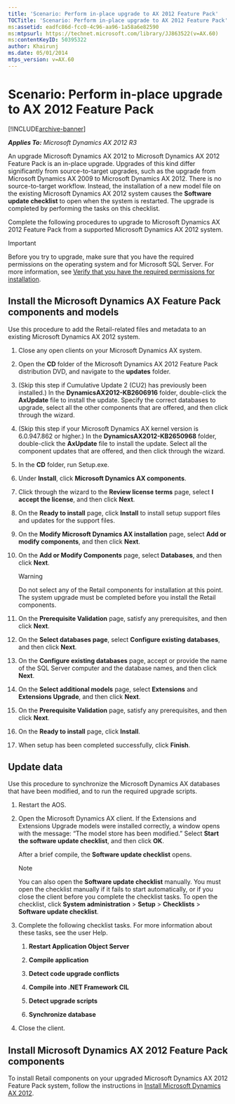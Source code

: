 ```yaml
---
title: 'Scenario: Perform in-place upgrade to AX 2012 Feature Pack'
TOCTitle: 'Scenario: Perform in-place upgrade to AX 2012 Feature Pack'
ms:assetid: eadfc86d-fcc0-4c96-aa96-1a58a6e82590
ms:mtpsurl: https://technet.microsoft.com/library/JJ863522(v=AX.60)
ms:contentKeyID: 50395322
author: Khairunj
ms.date: 05/01/2014
mtps_version: v=AX.60
---
```


# Scenario: Perform in-place upgrade to AX 2012 Feature Pack 


[!INCLUDE[archive-banner](includes/archive-banner.md)]


_**Applies To:** Microsoft Dynamics AX 2012 R3_

An upgrade Microsoft Dynamics AX 2012 to Microsoft Dynamics AX 2012 Feature Pack is an in-place upgrade. Upgrades of this kind differ significantly from source-to-target upgrades, such as the upgrade from Microsoft Dynamics AX 2009 to Microsoft Dynamics AX 2012. There is no source-to-target workflow. Instead, the installation of a new model file on the existing Microsoft Dynamics AX 2012 system causes the **Software update checklist** to open when the system is restarted. The upgrade is completed by performing the tasks on this checklist.

Complete the following procedures to upgrade to Microsoft Dynamics AX 2012 Feature Pack from a supported Microsoft Dynamics AX 2012 system.


> [!IMPORTANT]
> <P>Before you try to upgrade, make sure that you have the required permissions on the operating system and for Microsoft SQL Server. For more information, see <A href="verify-that-you-have-the-required-permissions-for-installation.md">Verify that you have the required permissions for installation</A>.</P>



## Install the Microsoft Dynamics AX Feature Pack components and models

Use this procedure to add the Retail-related files and metadata to an existing Microsoft Dynamics AX 2012 system.

1.  Close any open clients on your Microsoft Dynamics AX system.

2.  Open the **CD** folder of the Microsoft Dynamics AX 2012 Feature Pack distribution DVD, and navigate to the **updates** folder.

3.  (Skip this step if Cumulative Update 2 (CU2) has previously been installed.) In the **DynamicsAX2012-KB2606916** folder, double-click the **AxUpdate** file to install the update. Specify the correct databases to upgrade, select all the other components that are offered, and then click through the wizard.

4.  (Skip this step if your Microsoft Dynamics AX kernel version is 6.0.947.862 or higher.) In the **DynamicsAX2012-KB2650968** folder, double-click the **AxUpdate** file to install the update. Select all the component updates that are offered, and then click through the wizard.

5.  In the **CD** folder, run Setup.exe.

6.  Under **Install**, click **Microsoft Dynamics AX components**.

7.  Click through the wizard to the **Review license terms** page, select **I accept the license**, and then click **Next**.

8.  On the **Ready to install** page, click **Install** to install setup support files and updates for the support files.

9.  On the **Modify Microsoft Dynamics AX installation** page, select **Add or modify components**, and then click **Next**.

10. On the **Add or Modify Components** page, select **Databases**, and then click **Next**.
    

    > [!WARNING]
    > <P>Do not select any of the Retail components for installation at this point. The system upgrade must be completed before you install the Retail components.</P>



11. On the **Prerequisite Validation** page, satisfy any prerequisites, and then click **Next**.

12. On the **Select databases page**, select **Configure existing databases**, and then click **Next**.

13. On the **Configure existing databases** page, accept or provide the name of the SQL Server computer and the database names, and then click **Next**.

14. On the **Select additional models** page, select **Extensions** and **Extensions Upgrade**, and then click **Next**.

15. On the **Prerequisite Validation** page, satisfy any prerequisites, and then click **Next**.

16. On the **Ready to install** page, click **Install**.

17. When setup has been completed successfully, click **Finish**.

## Update data

Use this procedure to synchronize the Microsoft Dynamics AX databases that have been modified, and to run the required upgrade scripts.

1.  Restart the AOS.

2.  Open the Microsoft Dynamics AX client. If the Extensions and Extensions Upgrade models were installed correctly, a window opens with the message: “The model store has been modified.” Select **Start the software update checklist**, and then click **OK**.
    
    After a brief compile, the **Software update checklist** opens.
    

    > [!NOTE]
    > <P>You can also open the <STRONG>Software update checklist</STRONG> manually. You must open the checklist manually if it fails to start automatically, or if you close the client before you complete the checklist tasks. To open the checklist, click <STRONG>System administration</STRONG> &gt; <STRONG>Setup</STRONG> &gt; <STRONG>Checklists</STRONG> &gt; <STRONG>Software update checklist</STRONG>.</P>



3.  Complete the following checklist tasks. For more information about these tasks, see the user Help.
    
    1.  **Restart Application Object Server**
    
    2.  **Compile application**
    
    3.  **Detect code upgrade conflicts**
    
    4.  **Compile into .NET Framework CIL**
    
    5.  **Detect upgrade scripts**
    
    6.  **Synchronize database**

4.  Close the client.

## Install Microsoft Dynamics AX 2012 Feature Pack components

To install Retail components on your upgraded Microsoft Dynamics AX 2012 Feature Pack system, follow the instructions in [Install Microsoft Dynamics AX 2012](install-microsoft-dynamics-ax-2012.md).

  


